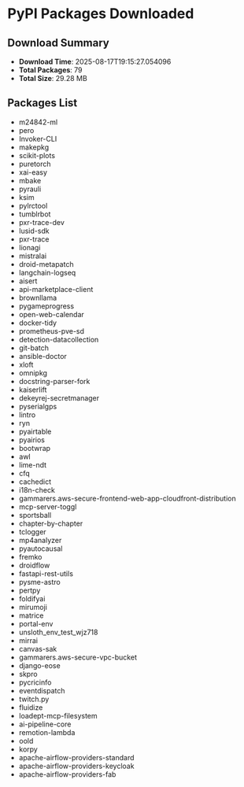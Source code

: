 # PyPI Packages Downloaded

## Download Summary
- **Download Time**: 2025-08-17T19:15:27.054096
- **Total Packages**: 79
- **Total Size**: 29.28 MB

## Packages List
- m24842-ml
- pero
- Invoker-CLI
- makepkg
- scikit-plots
- puretorch
- xai-easy
- mbake
- pyrauli
- ksim
- pylrctool
- tumblrbot
- pxr-trace-dev
- lusid-sdk
- pxr-trace
- lionagi
- mistralai
- droid-metapatch
- langchain-logseq
- aisert
- api-marketplace-client
- brownllama
- pygameprogress
- open-web-calendar
- docker-tidy
- prometheus-pve-sd
- detection-datacollection
- git-batch
- ansible-doctor
- xloft
- omnipkg
- docstring-parser-fork
- kaiserlift
- dekeyrej-secretmanager
- pyserialgps
- lintro
- ryn
- pyairtable
- pyairios
- bootwrap
- awl
- lime-ndt
- cfq
- cachedict
- i18n-check
- gammarers.aws-secure-frontend-web-app-cloudfront-distribution
- mcp-server-toggl
- sportsball
- chapter-by-chapter
- tclogger
- mp4analyzer
- pyautocausal
- fremko
- droidflow
- fastapi-rest-utils
- pysme-astro
- pertpy
- foldifyai
- mirumoji
- matrice
- portal-env
- unsloth_env_test_wjz718
- mirrai
- canvas-sak
- gammarers.aws-secure-vpc-bucket
- django-eose
- skpro
- pycricinfo
- eventdispatch
- twitch.py
- fluidize
- loadept-mcp-filesystem
- ai-pipeline-core
- remotion-lambda
- oold
- korpy
- apache-airflow-providers-standard
- apache-airflow-providers-keycloak
- apache-airflow-providers-fab
